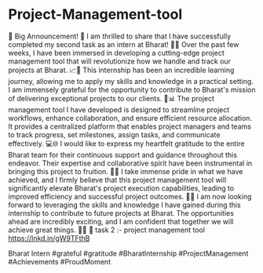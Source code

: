 # Project-Management-tool

🚀 Big Announcement! 🎉
I am thrilled to share that I have successfully completed my second task as an intern at Bharat! 🌟📅
Over the past few weeks, I have been immersed in developing a cutting-edge project management tool that will revolutionize how we handle and track our projects at Bharat. 📈💼
This internship has been an incredible learning journey, allowing me to apply my skills and knowledge in a practical setting. I am immensely grateful for the opportunity to contribute to Bharat's mission of delivering exceptional projects to our clients. 🙌📊
The project management tool I have developed is designed to streamline project workflows, enhance collaboration, and ensure efficient resource allocation. It provides a centralized platform that enables project managers and teams to track progress, set milestones, assign tasks, and communicate effectively. 💻🌐
I would like to express my heartfelt gratitude to the entire Bharat team for their continuous support and guidance throughout this endeavor. Their expertise and collaborative spirit have been instrumental in bringing this project to fruition. 🤝👏
I take immense pride in what we have achieved, and I firmly believe that this project management tool will significantly elevate Bharat's project execution capabilities, leading to improved efficiency and successful project outcomes. 🚀📅
I am now looking forward to leveraging the skills and knowledge I have gained during this internship to contribute to future projects at Bharat. The opportunities ahead are incredibly exciting, and I am confident that together we will achieve great things. 🌟🚀
🤝
task 2 :- project management tool
https://lnkd.in/gW9TFthB

Bharat Intern
#grateful
#gratitude
#BharatInternship #ProjectManagement #Achievements #ProudMoment
